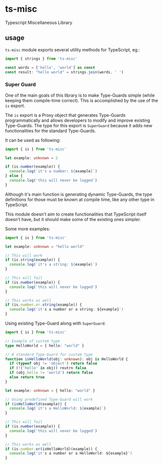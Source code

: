 # ts-misc
Typescript Miscellaneous Library

## usage
`ts-misc` module exports several utility methods for TypeScript, eg.:

```typescript
import { strings } from 'ts-misc'

const words = ['hello', 'world'] as const
const result: "hello world" = strings.join(words, ' ')
```

### Super Guard
One of the main goals of this library is to make Type-Guards simple (while keeping them compile-time correct). This is accomplished by the use of the `is` export.

The `is` export is a Proxy object that generates Type-Guards programmatically and allows developers to modify and improve existing Type-Guards. The type for this export is `SuperGuard` because it adds new functionalities for the standard Type-Guards.

It can be used as following:

```typescript
import { is } from 'ts-misc'

let example: unknown = 2

if (is.number(example)) {
  console.log(`it's a number: ${example}`)
} else {
  console.log('this will never be logged')
}
```

Although it's main function is generating dynamic Type-Guards, the type definitions for those must be known at compile time, like any other type in TypeScript.

This module doesn't aim to create functionalities that TypeScript itself doesn't have, but it should make some of the existing ones simpler.

Some more examples:

```typescript
import { is } from 'ts-misc'

let example: unknown = "hello world"

// This will work
if (is.string(example)) {
  console.log(`it's a string: ${example}`)
}

// This will fail
if (is.number(example)) {
  console.log('this will never be logged')
}

// This works as well
if (is.number.or.string(example)) {
  console.log('it's a number or a string: ${example}')
}
```

Using existing Type-Guard along with `SuperGuard`:

```typescript
import { is } from 'ts-misc'

// Example of custom type
type HelloWorld = { hello: "world" }

// A standard Type-Guard for custom type
function isHelloWorld(obj: unknown): obj is HelloWorld {
  if (typeof obj != 'object') return false
  if (!('hello' in obj)) reutrn false
  if (obj.hello != 'world') return false
  else return true
}

let example: unknown = { hello: "world" }

// Using predefined Type-Guard will work
if (isHelloWorld(example)) {
  console.log(`it's a HelloWorld: ${example}`)
}

// This will fail
if (is.number(example)) {
  console.log('this will never be logged')
}

// This works as well
if (is.number.or(isHelloWorld)(example)) {
  console.log('it's a number or a HelloWorld: ${example}')
}
```
